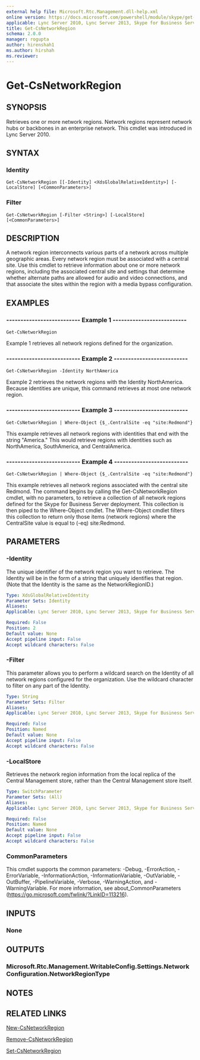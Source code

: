 ```yaml
---
external help file: Microsoft.Rtc.Management.dll-help.xml
online version: https://docs.microsoft.com/powershell/module/skype/get-csnetworkregion
applicable: Lync Server 2010, Lync Server 2013, Skype for Business Server 2015, Skype for Business Server 2019
title: Get-CsNetworkRegion
schema: 2.0.0
manager: rogupta
author: hirenshah1
ms.author: hirshah
ms.reviewer:
---
```


# Get-CsNetworkRegion

## SYNOPSIS
Retrieves one or more network regions.
Network regions represent network hubs or backbones in an enterprise network.
This cmdlet was introduced in Lync Server 2010.


## SYNTAX

### Identity
```
Get-CsNetworkRegion [[-Identity] <XdsGlobalRelativeIdentity>] [-LocalStore] [<CommonParameters>]
```

### Filter
```
Get-CsNetworkRegion [-Filter <String>] [-LocalStore] [<CommonParameters>]
```

## DESCRIPTION
A network region interconnects various parts of a network across multiple geographic areas.
Every network region must be associated with a central site.
Use this cmdlet to retrieve information about one or more network regions, including the associated central site and settings that determine whether alternate paths are allowed for audio and video connections, and that associate the sites within the region with a media bypass configuration.


## EXAMPLES

### -------------------------- Example 1 --------------------------
```
Get-CsNetworkRegion
```

Example 1 retrieves all network regions defined for the organization.

### -------------------------- Example 2 --------------------------
```
Get-CsNetworkRegion -Identity NorthAmerica
```

Example 2 retrieves the network regions with the Identity NorthAmerica.
Because identities are unique, this command retrieves at most one network region.

### -------------------------- Example 3 --------------------------
```
Get-CsNetworkRegion | Where-Object {$_.CentralSite -eq "site:Redmond"}
```

This example retrieves all network regions with identities that end with the string "America." This would retrieve regions with identities such as NorthAmerica, SouthAmerica, and CentralAmerica.

### -------------------------- Example 4 --------------------------
```
Get-CsNetworkRegion | Where-Object {$_.CentralSite -eq "site:Redmond"}
```

This example retrieves all network regions associated with the central site Redmond.
The command begins by calling the Get-CsNetworkRegion cmdlet, with no parameters, to retrieve a collection of all network regions defined for the Skype for Business Server deployment.
This collection is then piped to the Where-Object cmdlet.
The Where-Object cmdlet filters this collection to return only those items (network regions) where the CentralSite value is equal to (-eq) site:Redmond.


## PARAMETERS

### -Identity
The unique identifier of the network region you want to retrieve.
The Identity will be in the form of a string that uniquely identifies that region.
(Note that the Identity is the same as the NetworkRegionID.)

```yaml
Type: XdsGlobalRelativeIdentity
Parameter Sets: Identity
Aliases: 
Applicable: Lync Server 2010, Lync Server 2013, Skype for Business Server 2015, Skype for Business Server 2019

Required: False
Position: 2
Default value: None
Accept pipeline input: False
Accept wildcard characters: False
```

### -Filter
This parameter allows you to perform a wildcard search on the Identity of all network regions configured for the organization.
Use the wildcard character to filter on any part of the Identity.

```yaml
Type: String
Parameter Sets: Filter
Aliases: 
Applicable: Lync Server 2010, Lync Server 2013, Skype for Business Server 2015, Skype for Business Server 2019

Required: False
Position: Named
Default value: None
Accept pipeline input: False
Accept wildcard characters: False
```

### -LocalStore
Retrieves the network region information from the local replica of the Central Management store, rather than the Central Management store itself.

```yaml
Type: SwitchParameter
Parameter Sets: (All)
Aliases: 
Applicable: Lync Server 2010, Lync Server 2013, Skype for Business Server 2015, Skype for Business Server 2019

Required: False
Position: Named
Default value: None
Accept pipeline input: False
Accept wildcard characters: False
```

### CommonParameters
This cmdlet supports the common parameters: -Debug, -ErrorAction, -ErrorVariable, -InformationAction, -InformationVariable, -OutVariable, -OutBuffer, -PipelineVariable, -Verbose, -WarningAction, and -WarningVariable. For more information, see about_CommonParameters (https://go.microsoft.com/fwlink/?LinkID=113216).


## INPUTS

### None


## OUTPUTS

### Microsoft.Rtc.Management.WritableConfig.Settings.NetworkConfiguration.NetworkRegionType


## NOTES


## RELATED LINKS

[New-CsNetworkRegion](New-CsNetworkRegion.md)

[Remove-CsNetworkRegion](Remove-CsNetworkRegion.md)

[Set-CsNetworkRegion](Set-CsNetworkRegion.md)

